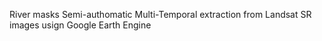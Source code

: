 River masks Semi-authomatic Multi-Temporal extraction from Landsat SR images usign Google Earth Engine
